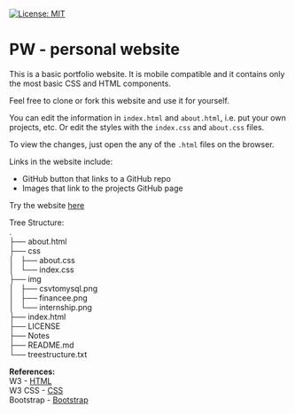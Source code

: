 [![License: MIT](https://img.shields.io/badge/License-MIT-blue.svg)](https://opensource.org/licenses/MIT)  
# PW - personal website  


This is a basic portfolio website. It is mobile compatible and it contains only
the most basic CSS and HTML components.  


Feel free to clone or fork this website and use it for yourself.   

You can edit the information in `index.html` and `about.html`, i.e. put your own projects, etc. Or edit the
styles with the `index.css` and `about.css` files.  

To view the changes, just open the any of the `.html` files on the browser.    

Links in the website include:   
- GitHub button that links to a GitHub repo    
- Images that link to the projects GitHub page  
  
Try the website [here](https://arcelioeperez.github.io/pw/)  

Tree Structure:  
.  
├── about.html  
├── css  
│   ├── about.css  
│   └── index.css  
├── img  
│   ├── csvtomysql.png  
│   ├── financee.png  
│   └── internship.png  
├── index.html  
├── LICENSE  
├── Notes  
├── README.md  
└── treestructure.txt    
  
  
**References:**  
W3 - [HTML](https://www.w3schools.com/html/)    
W3 CSS - [CSS](https://www.w3schools.com/w3css/defaulT.asp)    
Bootstrap - [Bootstrap](https://getbootstrap.com/)  
